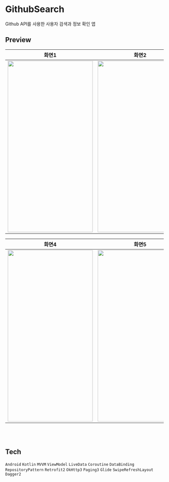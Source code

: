 # GithubSearch
Github API를 사용한 사용자 검색과 정보 확인 앱 <br>


## Preview

| 화면1 | 화면2 | 화면3 |
|:-------------------------:|:-------------------------:|:-------------------------:|
|<img src = "https://user-images.githubusercontent.com/47595801/150273939-8c0be546-63b9-45b8-9bd7-95fe6c8b6cdf.jpg" width="270" height="545">|<img src = "https://user-images.githubusercontent.com/47595801/150273946-d485220b-ab7f-46f6-bd2b-904d574bec25.jpg" width="270" height="545">|<img src = "https://user-images.githubusercontent.com/47595801/150273943-71cd87e9-fb61-4262-bd65-5b1b925f2224.jpg" width="270" height="545">|

| 화면4 | 화면5 | 화면6 |
|:-------------------------:|:-------------------------:|:-------------------------:|
|<img src = "https://user-images.githubusercontent.com/47595801/150273929-c5f29b26-cb55-4820-8653-f5d844953161.jpg" width="270" height="545">|<img src = "https://user-images.githubusercontent.com/47595801/150273949-7a05a387-6f64-475a-b186-c26b1d2997cb.jpg" width="270" height="545">|<img src = "https://user-images.githubusercontent.com/47595801/150273935-db6150c2-9469-455d-97cf-42df6eb6033f.jpg" width="270" height="545">|

<br><br>
## Tech
`Android` `Kotlin` `MVVM` `ViewModel` `LiveData` `Coroutine` `DataBinding` `RepositoryPattern` `Retrofit2` `OkHttp3` `Paging3` `Glide` `SwipeRefreshLayout` `Dagger2`
